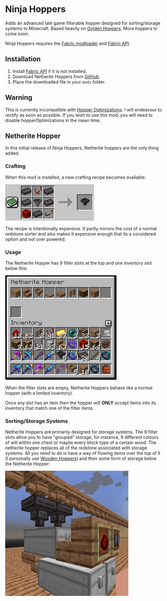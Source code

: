 # Ninja Hoppers

Adds an advanced late game filterable hopper designed for sorting/storage systems to Minecraft. Based heavily on [Golden Hoppers](https://github.com/haykam821/Golden-Hoppers). More hoppers to come soon.

Ninja Hoppers requires the [Fabric modloader](https://fabricmc.net/use/) and [Fabric API](https://www.curseforge.com/minecraft/mc-mods/fabric-api).

## Installation

1. Install [Fabric API](https://www.curseforge.com/minecraft/mc-mods/fabric-api) if it is not installed.
2. Download Netherite Hoppers from [GitHub](https://github.com/haykam821/Golden-Hoppers/releases).
3. Place the downloaded file in your `mods` folder.

## Warning

This is currently incompatible with [Hopper Optimizations](https://github.com/2No2Name/hopperOptimizations). I will endeavour to rectify as soon as possible. If you wish to use this mod, you will need to disable hopperOptimizations in the mean time.

## Netherite Hopper

In this initial release of Ninja Hoppers, Netherite hoppers are the only thing added.

### Crafting

When this mod is installed, a new crafting recipe becomes available: 

![Crafting Recipe](ReadMeImages/CraftingRecipe.png)

The recipe is intentionally expensive. It partly mirrors the cost of a normal redstone sorter and also makes it expensive enough that its a considered option and not over powered.

### Usage

The Netherite Hopper has 9 filter slots at the top and one inventory slot below this:

![Netherite Hoppers User Interface](ReadMeImages/Usage.png)

When the filter slots are empty, Netherite Hoppers behave like a normal hopper (with a limited inventory).

Once any slot has an item then the hopper will **ONLY** accept items into its inventory that match one of the filter items. 

### Sorting/Storage Systems

Netherite Hoppers are primarily designed for storage systems. The 9 filter slots allow you to have "grouped" storage, for instance, 9 different colours of will within one chest or maybe every block type of a certain wood. The netherite hopper replaces all of the redstone associated with storage systems. All you need to do is have a way of flowing items over the top of it (I personally use [Wooden Hoppers](https://github.com/haykam821/Wooden-Hoppers)) and then some form of storage below the Netherite Hopper:

![example storage](ReadMeImages/Sorter.png) 